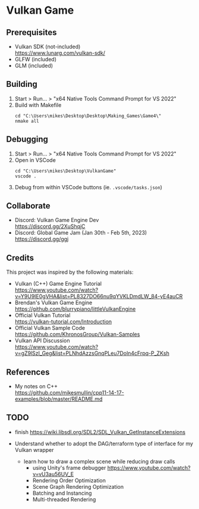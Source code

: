 # Vulkan Game

## Prerequisites
- Vulkan SDK (not-included)  
  https://www.lunarg.com/vulkan-sdk/
- GLFW (included)
- GLM (included)

## Building
1. Start > Run... > "x64 Native Tools Command Prompt for VS 2022"
2. Build with Makefile
   ```
   cd "C:\Users\mikes\Desktop\Desktop\Making_Games\Game4\"
   nmake all
   ```

## Debugging
1. Start > Run... > "x64 Native Tools Command Prompt for VS 2022"
2. Open in VSCode
   ```
   cd "C:\Users\mikes\Desktop\VulkanGame"
   vscode .
   ```
4. Debug from within VSCode buttons (ie. `.vscode/tasks.json`)

## Collaborate

- Discord: Vulkan Game Engine Dev  
  https://discord.gg/2XuShqjC
- Discord: Global Game Jam (Jan 30th - Feb 5th, 2023)  
  https://discord.gg/ggj

## Credits

This project was inspired by the following materials:

- Vulkan (C++) Game Engine Tutorial  
  https://www.youtube.com/watch?v=Y9U9IE0gVHA&list=PL8327DO66nu9qYVKLDmdLW_84-yE4auCR
- Brendan's Vulkan Game Engine  
  https://github.com/blurrypiano/littleVulkanEngine
- Official Vulkan Tutorial  
  https://vulkan-tutorial.com/Introduction
- Official Vulkan Sample Code  
  https://github.com/KhronosGroup/Vulkan-Samples
- Vulkan API Discussion  
  https://www.youtube.com/watch?v=gZ9lSzI_Geg&list=PLNhdAzzsGnqPLeu7Doln4cFrpq-P_ZKsh

## References

- My notes on C++  
  https://github.com/mikesmullin/cpp11-14-17-examples/blob/master/README.md

## TODO

- finish https://wiki.libsdl.org/SDL2/SDL_Vulkan_GetInstanceExtensions

- Understand whether to adopt the DAG/terraform type of interface for my Vulkan wrapper
  - learn how to draw a complex scene while reducing draw calls
    - using Unity's frame debugger https://www.youtube.com/watch?v=vU3au56UV_E
    - Rendering Order Optimization
    - Scene Graph Rendering Optimization
    - Batching and Instancing
    - Multi-threaded Rendering